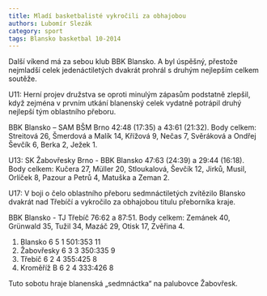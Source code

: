 ```yaml
---
title: Mladí basketbalisté vykročili za obhajobou
authors: Lubomír Slezák
category: sport
tags: Blansko basketbal 10-2014
---
```


Další víkend má za sebou klub BBK Blansko. A byl úspěšný, přestože nejmladší celek jedenáctiletých dvakrát prohrál s druhým nejlepším celkem soutěže.

U11: Herní projev družstva se oproti minulým zápasům podstatně zlepšil, když zejména v prvním utkání blanenský celek vydatně potrápil druhý nejlepší tým oblastního přeboru.

BBK Blansko – SAM BŠM Brno 42:48 (17:35) a 43:61 (21:32). Body celkem: Streitová 26, Šmerdová a Malík 14, Křížová 9, Nečas 7, Svěráková a Ondřej Ševčík 6, Berka 2, Ježek 1.

U13: SK Žabovřesky Brno - BBK Blansko 47:63 (24:39) a 29:44 (16:18). Body celkem: Kučera 27, Müller 20, Stloukalová, Ševčík 12, Jirků, Musil, Orlíček 8, Pazour a Petrů 4, Matuška a Zeman 2.

U17: V boji o čelo oblastního přeboru sedmnáctiletých zvítězilo Blansko dvakrát nad Třebíčí a vykročilo za obhajobou titulu přeborníka kraje.

BBK Blansko - TJ Třebíč 76:62 a 87:51. Body celkem: Zemánek 40, Grünwald 35, Tužil 34, Mazáč 29, Otisk 17, Zvěřina 4.

1. Blansko 	6 5 1 	501:353 	11
2. Žabovřesky 	6 3 3 	350:335 	9
3. Třebíč 	6 2 4 	355:425 	8
4. Kroměříž B 	6 2 4 	333:426 	8

Tuto sobotu hraje blanenská „sedmnáctka“ na palubovce Žabovřesk.